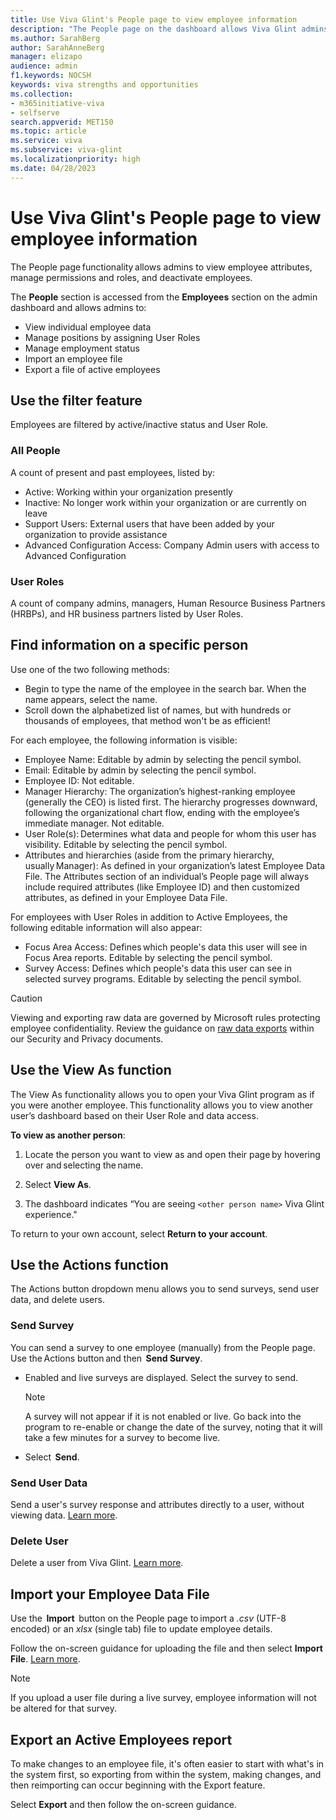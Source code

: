 ```yaml
---
title: Use Viva Glint's People page to view employee information
description: "The People page on the dashboard allows Viva Glint admins to view employee attributes, manage permissions and roles, and deactivate employees."
ms.author: SarahBerg
author: SarahAnneBerg
manager: elizapo
audience: admin
f1.keywords: NOCSH
keywords: viva strengths and opportunities
ms.collection:  
- m365initiative-viva
- selfserve 
search.appverid: MET150 
ms.topic: article
ms.service: viva
ms.subservice: viva-glint
ms.localizationpriority: high
ms.date: 04/28/2023
---
```


# Use Viva Glint's People page to view employee information

The People page functionality allows admins to view employee attributes, manage permissions and roles, and deactivate employees. 

The  **People** section is accessed from the  **Employees** section on the admin dashboard and allows admins to: 

- View individual employee data  
- Manage positions by assigning User Roles 
- Manage employment status 
- Import an employee file 
- Export a file of active employees 

## Use the filter feature   

Employees are filtered by active/inactive status and User Role. 

### All People  

A count of present and past employees, listed by: 

- Active: Working within your organization presently 
- Inactive: No longer work within your organization or are currently on leave
- Support Users: External users that have been added by your organization to provide assistance
- Advanced Configuration Access: Company Admin users with access to Advanced Configuration

### User Roles 

A count of company admins, managers, Human Resource Business Partners (HRBPs), and HR business partners listed by User Roles. 

## Find information on a specific person 

Use one of the two following methods: 

- Begin to type the name of the employee in the search bar. When the name appears, select the name.   
- Scroll down the alphabetized list of names, but with hundreds or thousands of employees, that method won't be as efficient! 

For each employee, the following information is visible: 

- Employee Name: Editable by admin by selecting the pencil symbol. 
- Email: Editable by admin by selecting the pencil symbol. 
- Employee ID: Not editable. 
- Manager Hierarchy: The organization’s highest-ranking employee (generally the CEO) is listed first. The hierarchy progresses downward, following the organizational chart flow, ending with the employee’s immediate manager. Not editable. 
- User Role(s): Determines what data and people for whom this user has visibility. Editable by selecting the pencil symbol. 
- Attributes and hierarchies (aside from the primary hierarchy, usually Manager): As defined in your organization’s latest Employee Data File. The Attributes section of an individual’s People page will always include required attributes (like Employee ID) and then customized attributes, as defined in your Employee Data File. 

For employees with User Roles in addition to Active Employees, the following editable information will also appear: 

- Focus Area Access: Defines which people's data this user will see in Focus Area reports. Editable by selecting the pencil symbol.  
- Survey Access: Defines which people's data this user can see in selected survey programs. Editable by selecting the pencil symbol.

>[!CAUTION]
> Viewing and exporting raw data are governed by Microsoft rules protecting employee confidentiality. Review the guidance on [raw data exports](https://go.microsoft.com/fwlink/?linkid=2239587) within our Security and Privacy documents.

## Use the View As function 

The View As functionality allows you to open your Viva Glint program as if you were another employee. This functionality allows you to view another user’s dashboard based on their User Role and data access.

**To view as another person**: 

1. Locate the person you want to view as and open their page by hovering over and selecting the name. 

1. Select  **View As**. 

1. The dashboard indicates “You are seeing `<other person name>` Viva Glint experience." 

To return to your own account, select  **Return to your account**. 

## Use the Actions function 

The Actions button dropdown menu allows you to send surveys, send user data, and delete users.

### Send Survey 

You can send a survey to one employee (manually) from the People page. Use the Actions button and then  **Send Survey**. 

- Enabled and live surveys are displayed. Select the survey to send.  

   > [!NOTE]
   >A survey will not appear if it is not enabled or live. Go back into the program to re-enable or change the date of the survey, noting that it will take a few minutes for a survey to become live.

- Select  **Send**.

### Send User Data

Send a user's survey response and attributes directly to a user, without viewing data. [Learn more](https://go.microsoft.com/fwlink/?linkid=2230875).

### Delete User

Delete a user from Viva Glint. [Learn more](https://go.microsoft.com/fwlink/?linkid=2236554).

## Import your Employee Data File 

Use the  **Import**  button on the People page to import a *.csv* (UTF-8 encoded) or an *xlsx* (single tab) file to update employee details.

Follow the on-screen guidance for uploading the file and then select  **Import File**. [Learn more](https://go.microsoft.com/fwlink/?linkid=2230742).

   > [!NOTE]
   >If you upload a user file during a live survey, employee information will not be altered for that survey. 


## Export an Active Employees report 

To make changes to an employee file, it's often easier to start with what's in the system first, so exporting from within the system, making changes, and then reimporting can occur beginning with the Export feature. 

Select **Export** and then follow the on-screen guidance.
